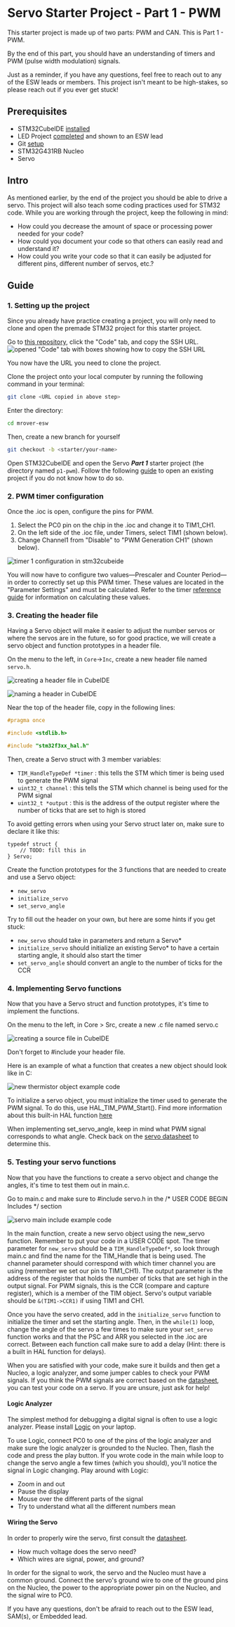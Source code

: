 # Servo Starter Project - Part 1 - PWM

This starter project is made up of two parts: PWM and CAN. This is Part 1 - PWM.

By the end of this part, you should have an understanding of timers and PWM (pulse width modulation)
signals.

Just as a reminder, if you have any questions, feel free to reach out to any
of the ESW leads or members. This project isn't meant to be high-stakes,
so please reach out if you ever get stuck!

## Prerequisites

* STM32CubeIDE [installed](../../stm32cubeide/index.md)
* LED Project [completed](https://github.com/umrover/embedded-testbench/wiki/Nucleo-LED-Starter-Project) and shown to an ESW lead
* Git [setup](https://github.com/umrover/mrover-ros/wiki/Intro-to-the-Command-Line-and-Git)
* STM32G431RB Nucleo
* Servo

## Intro

As mentioned earlier, by the end of the project you should be able to drive a servo.
This project will also teach some coding practices used for STM32 code.
While you are working through the project, keep the following in mind:

* How could you decrease the amount of space or processing power needed for your code?
* How could you document your code so that others can easily read and understand it?
* How could you write your code so that it can easily be adjusted for different pins, different number of servos, etc.?

## Guide

### 1. Setting up the project
Since you already have practice creating a project, you will only need to clone and open the
premade STM32 project for this starter project.

Go to [this repository](https://github.com/umrover/mrover-esw), click the "Code" tab, and copy the SSH URL.
![opened "Code" tab with boxes showing how to copy the SSH URL](copy-git-repo.webp)

You now have the URL you need to clone the project.

Clone the project onto your local computer by running the following command in your terminal:
```sh
git clone <URL copied in above step>
```

Enter the directory:
```sh
cd mrover-esw
```

Then, create a new branch for yourself
```sh
git checkout -b <starter/your-name>
```

Open STM32CubeIDE and open the Servo ***Part 1*** starter project (the directory named `p1-pwm`). Follow the following
[guide](../../stm32cubeide/index.md#opening-an-existing-project) to open an existing project if you do not
know how to do so.

### 2. PWM timer configuration

Once the .ioc is open, configure the pins for PWM.

1. Select the PC0 pin on the chip in the .ioc and change it to TIM1_CH1.
2. On the left side of the .ioc file, under Timers, select TIM1 (shown below).
3. Change Channel1 from "Disable" to "PWM Generation CH1" (shown below).

![timer 1 configuration in stm32cubeide](servo-timer-config.webp)

You will now have to configure two values&mdash;Prescaler and Counter Period&mdash;in order to
correctly set up this PWM timer. These values are located in the "Parameter Settings" and must be
calculated. Refer to the timer [reference guide](../../../info/timers.md) for information on
calculating these values.

### 3. Creating the header file

Having a Servo object will make it easier to adjust the number servos or where the servos are
in the future, so for good practice, we will create a servo object and function prototypes in a
header file.

On the menu to the left, in `Core`&rarr;`Inc`, create a new header file named `servo.h`.

![creating a header file in CubeIDE](create_header.webp)

![naming a header in CubeIDE](name_header.webp)

Near the top of the header file, copy in the following lines:

```c
#pragma once

#include <stdlib.h>

#include "stm32f3xx_hal.h"
```

Then, create a Servo struct with 3 member variables:

* `TIM_HandleTypeDef *timer` : this tells the STM which timer is being used to generate the PWM signal
* `uint32_t channel` : this tells the STM which channel is being used for the PWM signal
* `uint32_t *output` : this is the address of the output register where the number of ticks that are set to high is stored

To avoid getting errors when using your Servo struct later on, make sure to declare it like this:
```
typedef struct {
	// TODO: fill this in
} Servo;
```

Create the function prototypes for the 3 functions that are needed to create and use a Servo object:
* `new_servo`
* `initialize_servo`
* `set_servo_angle`


Try to fill out the header on your own, but here are some hints if you get stuck:
* `new_servo` should take in parameters and return a Servo*
* `initialize_servo` should initialize an existing Servo* to have a certain starting angle, it should also start the timer
* `set_servo_angle` should convert an angle to the number of ticks for the CCR

### 4. Implementing Servo functions

Now that you have a Servo struct and function prototypes, it's time to implement the functions.

On the menu to the left, in Core > Src, create a new .c file named servo.c

![creating a source file in CubeIDE](create_source.webp)

Don't forget to #include your header file.

Here is an example of what a function that creates a new object should look like in C:

![new thermistor object example code](new_thermistor.webp)


To initialize a servo object, you must initialize the timer used to generate the PWM signal. To do this, use HAL_TIM_PWM_Start(). Find more information about this built-in HAL function [here](http://www.disca.upv.es/aperles/arm_cortex_m3/llibre/st/STM32F439xx_User_Manual/group__tim__exported__functions__group3.html)

When implementing set_servo_angle, keep in mind what PWM signal corresponds to what angle. Check back on the [servo datasheet](http://www.ee.ic.ac.uk/pcheung/teaching/DE1_EE/stores/sg90_datasheet.pdf) to determine this.


### 5. Testing your servo functions

Now that you have the functions to create a servo object and change the angles, it's time to test them out in main.c.

Go to main.c and make sure to #include servo.h in the /* USER CODE BEGIN Includes */ section

![servo main include example code](main_include.webp)

In the main function, create a new servo object using the new_servo function. Remember to put your code in a USER CODE spot. The timer parameter for `new_servo` should be a `TIM_HandleTypeDef*`, so look through main.c and find the name for the TIM_Handle that is being used. The channel parameter should correspond with which timer channel you are using (remember we set our pin to TIM1_CH1). The output parameter is the address of the register that holds the number of ticks that are set high in the output signal. For PWM signals, this is the CCR (compare and capture register), which is a member of the TIM object. Servo's output variable should be `&(TIM1->CCR1)` if using TIM1 and CH1.

Once you have the servo created, add in the `initialize_servo` function to initialize the timer and set the starting angle. Then, in the `while(1)` loop, change the angle of the servo a few times to make sure your `set_servo` function works and that the PSC and ARR you selected in the .ioc are correct. Between each function call make sure to add a delay (Hint: there is a built in HAL function for delays).

When you are satisfied with your code, make sure it builds and then get a Nucleo, a logic analyzer, and some jumper cables to check your PWM signals. If you think the PWM signals are correct based on the [datasheet](http://www.ee.ic.ac.uk/pcheung/teaching/DE1_EE/stores/sg90_datasheet.pdf), you can test your code on a servo. If you are unsure, just ask for help!

#### Logic Analyzer
The simplest method for debugging a digital signal is often to use a logic analyzer. Please install [Logic](https://www.saleae.com/downloads/) on your laptop.

To use Logic, connect PC0 to one of the pins of the logic analyzer and make sure the logic analyzer is grounded to the Nucleo. Then, flash the code and press the play button. If you wrote code in the main while loop to change the servo angle a few times (which you should), you'll notice the signal in Logic changing.
Play around with Logic:

* Zoom in and out
* Pause the display
* Mouse over the different parts of the signal
* Try to understand what all the different numbers mean


#### Wiring the Servo
In order to properly wire the servo, first consult the [datasheet](http://www.ee.ic.ac.uk/pcheung/teaching/DE1_EE/stores/sg90_datasheet.pdf).

* How much voltage does the servo need?
* Which wires are signal, power, and ground?

In order for the signal to work, the servo and the Nucleo must have a common ground. Connect the servo's ground wire to one of the ground pins on the Nucleo, the power to the appropriate power pin on the Nucleo, and the signal wire to PC0.

If you have any questions, don't be afraid to reach out to the ESW lead, SAM(s), or Embedded lead.
